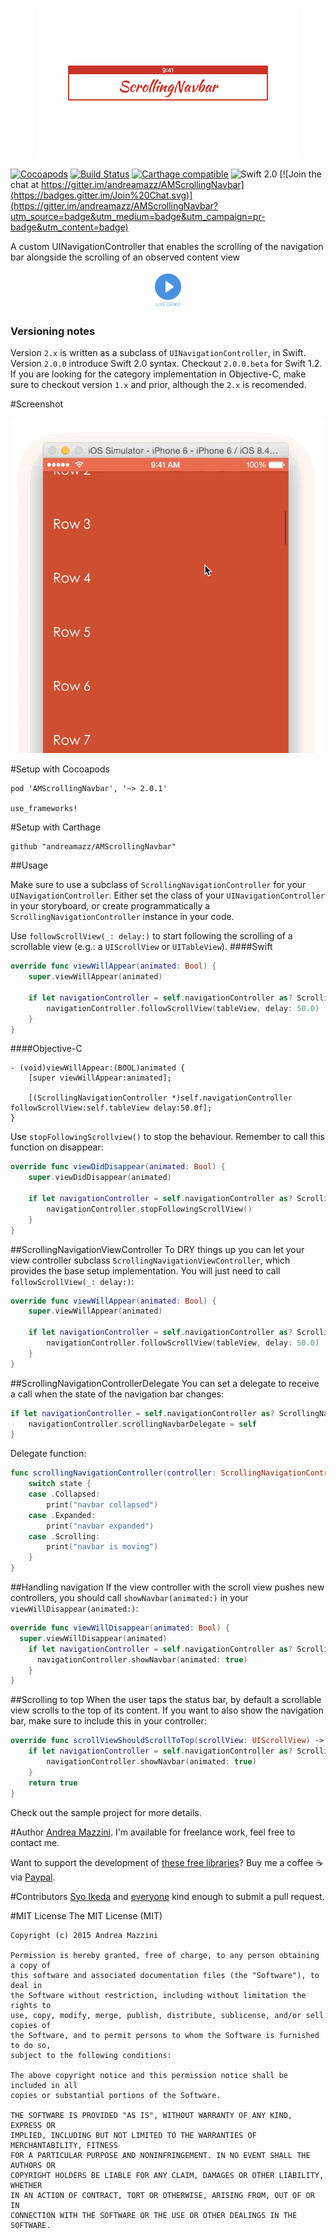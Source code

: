 <p align="center">
  <img width="420" height="240" src="assets/logo.png"/>
</p>

[![Cocoapods](https://cocoapod-badges.herokuapp.com/v/AMScrollingNavbar/badge.svg)](http://www.cocoapods.org/?q=amscrollingnavbar)
[![Build Status](https://travis-ci.org/andreamazz/AMScrollingNavbar.svg)](https://travis-ci.org/andreamazz/AMScrollingNavbar)
[![Carthage compatible](https://img.shields.io/badge/Carthage-compatible-4BC51D.svg?style=flat)](https://github.com/Carthage/Carthage)
![Swift 2.0](https://img.shields.io/badge/swift-2.0-orange.svg)
[![Join the chat at https://gitter.im/andreamazz/AMScrollingNavbar](https://badges.gitter.im/Join%20Chat.svg)](https://gitter.im/andreamazz/AMScrollingNavbar?utm_source=badge&utm_medium=badge&utm_campaign=pr-badge&utm_content=badge)

A custom UINavigationController that enables the scrolling of the navigation bar alongside the
scrolling of an observed content view  

<p align="center">
  <a href='https://appetize.io/app/31qahv9v4477ja36k8dn93wr8m' alt='Live demo'>
    <img width="50" height="60" src="assets/demo.png"/>
  </a>
</p>

### Versioning notes

Version `2.x` is written as a subclass of `UINavigationController`, in Swift.  
Version `2.0.0` introduce Swift 2.0 syntax. Checkout `2.0.0.beta` for Swift 1.2.  
If you are looking for the category implementation in Objective-C, make sure to checkout version `1.x` and prior, although the `2.x` is recomended.

#Screenshot

<p align="center">
  <img width="520" height="536" src="assets/screenshot.gif"/>
</p>

#Setup with Cocoapods

```
pod 'AMScrollingNavbar', '~> 2.0.1'

use_frameworks!
```

#Setup with Carthage

```
github "andreamazz/AMScrollingNavbar"
```

##Usage

Make sure to use a subclass of `ScrollingNavigationController` for your `UINavigationController`. Either set the class of your `UINavigationController` in your storyboard, or create programmatically a `ScrollingNavigationController` instance in your code.

Use `followScrollView(_: delay:)` to start following the scrolling of a scrollable view (e.g.: a `UIScrollView` or `UITableView`).
####Swift
```swift
override func viewWillAppear(animated: Bool) {
    super.viewWillAppear(animated)

    if let navigationController = self.navigationController as? ScrollingNavigationController {
        navigationController.followScrollView(tableView, delay: 50.0)
    }
}
```

####Objective-C
```objc
- (void)viewWillAppear:(BOOL)animated {
    [super viewWillAppear:animated];

    [(ScrollingNavigationController *)self.navigationController followScrollView:self.tableView delay:50.0f];
}
```

Use `stopFollowingScrollview()` to stop the behaviour. Remember to call this function on disappear:
```swift
override func viewDidDisappear(animated: Bool) {
    super.viewDidDisappear(animated)

    if let navigationController = self.navigationController as? ScrollingNavigationController {
        navigationController.stopFollowingScrollView()
    }
}
```

##ScrollingNavigationViewController
To DRY things up you can let your view controller subclass `ScrollingNavigationViewController`, which provides the base setup implementation. You will just need to call `followScrollView(_: delay:)`:
```swift
override func viewWillAppear(animated: Bool) {
    super.viewWillAppear(animated)

    if let navigationController = self.navigationController as? ScrollingNavigationController {
        navigationController.followScrollView(tableView, delay: 50.0)
    }
}
```

##ScrollingNavigationControllerDelegate
You can set a delegate to receive a call when the state of the navigation bar changes:
```swift
if let navigationController = self.navigationController as? ScrollingNavigationController {
    navigationController.scrollingNavbarDelegate = self
}
```

Delegate function:
```swift
func scrollingNavigationController(controller: ScrollingNavigationController, didChangeState state: NavigationBarState) {
    switch state {
    case .Collapsed:
        print("navbar collapsed")
    case .Expanded:
        print("navbar expanded")
    case .Scrolling:
        print("navbar is moving")
    }
}
```

##Handling navigation
If the view controller with the scroll view pushes new controllers, you should call `showNavbar(animated:)` in your `viewWillDisappear(animated:)`:
```swift
override func viewWillDisappear(animated: Bool) {
  super.viewWillDisappear(animated)
    if let navigationController = self.navigationController as? ScrollingNavigationController {
      navigationController.showNavbar(animated: true)
    }
}
```

##Scrolling to top
When the user taps the status bar, by default a scrollable view scrolls to the top of its content. If you want to also show the navigation bar, make sure to include this in your controller:

```swift
override func scrollViewShouldScrollToTop(scrollView: UIScrollView) -> Bool {
    if let navigationController = self.navigationController as? ScrollingNavigationController {
        navigationController.showNavbar(animated: true)
    }
    return true
}
```

Check out the sample project for more details.

#Author
[Andrea Mazzini](https://twitter.com/theandreamazz). I'm available for freelance work, feel free to contact me. 

Want to support the development of [these free libraries](https://cocoapods.org/owners/734)? Buy me a coffee ☕️ via [Paypal](https://www.paypal.me/andreamazzini).  

#Contributors
[Syo Ikeda](https://github.com/ikesyo) and [everyone](https://github.com/andreamazz/AMScrollingNavbar/graphs/contributors) kind enough to submit a pull request. 

#MIT License
    The MIT License (MIT)

    Copyright (c) 2015 Andrea Mazzini

    Permission is hereby granted, free of charge, to any person obtaining a copy of
    this software and associated documentation files (the "Software"), to deal in
    the Software without restriction, including without limitation the rights to
    use, copy, modify, merge, publish, distribute, sublicense, and/or sell copies of
    the Software, and to permit persons to whom the Software is furnished to do so,
    subject to the following conditions:

    The above copyright notice and this permission notice shall be included in all
    copies or substantial portions of the Software.

    THE SOFTWARE IS PROVIDED "AS IS", WITHOUT WARRANTY OF ANY KIND, EXPRESS OR
    IMPLIED, INCLUDING BUT NOT LIMITED TO THE WARRANTIES OF MERCHANTABILITY, FITNESS
    FOR A PARTICULAR PURPOSE AND NONINFRINGEMENT. IN NO EVENT SHALL THE AUTHORS OR
    COPYRIGHT HOLDERS BE LIABLE FOR ANY CLAIM, DAMAGES OR OTHER LIABILITY, WHETHER
    IN AN ACTION OF CONTRACT, TORT OR OTHERWISE, ARISING FROM, OUT OF OR IN
    CONNECTION WITH THE SOFTWARE OR THE USE OR OTHER DEALINGS IN THE SOFTWARE.


